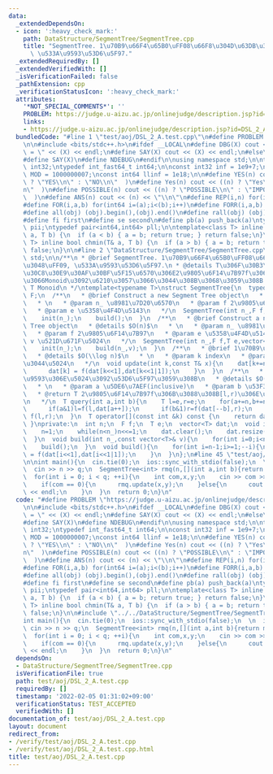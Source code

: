 ```yaml
---
data:
  _extendedDependsOn:
  - icon: ':heavy_check_mark:'
    path: DataStructure/SegmentTree/SegmentTree.cpp
    title: "SegmentTree. 1\u70B9\u66F4\u65B0\uFF08\u66F8\u304D\u63DB\u3048\uFF09,\
      \ \u533A\u9593\u53D6\u5F97."
  _extendedRequiredBy: []
  _extendedVerifiedWith: []
  _isVerificationFailed: false
  _pathExtension: cpp
  _verificationStatusIcon: ':heavy_check_mark:'
  attributes:
    '*NOT_SPECIAL_COMMENTS*': ''
    PROBLEM: https://judge.u-aizu.ac.jp/onlinejudge/description.jsp?id=DSL_2_A
    links:
    - https://judge.u-aizu.ac.jp/onlinejudge/description.jsp?id=DSL_2_A
  bundledCode: "#line 1 \"test/aoj/DSL_2_A.test.cpp\"\n#define PROBLEM \"https://judge.u-aizu.ac.jp/onlinejudge/description.jsp?id=DSL_2_A\"\
    \n\n#include <bits/stdc++.h>\n#ifdef __LOCAL\n#define DBG(X) cout << #X << \"\
    \ = \" << (X) << endl;\n#define SAY(X) cout << (X) << endl;\n#else\n#define DBG(X)\n\
    #define SAY(X)\n#define NDEBUG\n#endif\n\nusing namespace std;\n\ntypedef int_fast32_t\
    \ int32;\ntypedef int_fast64_t int64;\n\nconst int32 inf = 1e9+7;\nconst int32\
    \ MOD = 1000000007;\nconst int64 llinf = 1e18;\n\n#define YES(n) cout << ((n)\
    \ ? \"YES\\n\" : \"NO\\n\"  )\n#define Yes(n) cout << ((n) ? \"Yes\\n\" : \"No\\\
    n\"  )\n#define POSSIBLE(n) cout << ((n) ? \"POSSIBLE\\n\" : \"IMPOSSIBLE\\n\"\
    \  )\n#define ANS(n) cout << (n) << \"\\n\"\n#define REP(i,n) for(int64 i=0;i<(n);++i)\n\
    #define FOR(i,a,b) for(int64 i=(a);i<(b);i++)\n#define FORR(i,a,b) for(int64 i=(a);i>=(b);i--)\n\
    #define all(obj) (obj).begin(),(obj).end()\n#define rall(obj) (obj).rbegin(),(obj).rend()\n\
    #define fi first\n#define se second\n#define pb(a) push_back(a)\ntypedef pair<int32,int32>\
    \ pii;\ntypedef pair<int64,int64> pll;\n\ntemplate<class T> inline bool chmax(T&\
    \ a, T b) {\n  if (a < b) { a = b; return true; } return false;\n}\ntemplate<class\
    \ T> inline bool chmin(T& a, T b) {\n  if (a > b) { a = b; return true; } return\
    \ false;\n}\n\n#line 2 \"DataStructure/SegmentTree/SegmentTree.cpp\"\nusing namespace\
    \ std;\n\n/**\n * @brief SegmentTree. 1\u70B9\u66F4\u65B0\uFF08\u66F8\u304D\u63DB\
    \u3048\uFF09, \u533A\u9593\u53D6\u5F97.\n * @details T\u306F\u30B3\u30F3\u30B9\
    \u30C8\u30E9\u30AF\u30BF\u5F15\u6570\u306E2\u9805\u6F14\u7B97f\u306B\u3088\u3063\
    \u3066Monoid\u3092\u6210\u3057\u3066\u3044\u308B\u3068\u3059\u308B.\n * \n * @tparam\
    \ T Monoid\n */\ntemplate<typename T>\nstruct SegmentTree{\n  typedef function<T(T,T)>\
    \ F;\n  /**\n   * @brief Construct a new Segment Tree object\n   * @details $O(n)$\n\
    \   * \n   * @param n_ \u8981\u7D20\u6570\n   * @param f 2\u9805\u6F14\u7B97\n\
    \   * @param e \u5358\u4F4D\u5143\n   */\n  SegmentTree(int n_,F f,T e):f(f),e(e){\n\
    \    init(n_);\n    build();\n  }\n  /**\n   * @brief Construct a new Segment\
    \ Tree object\n   * @details $O(n)$\n   * \n   * @param n_ \u8981\u7D20\u6570\n\
    \   * @param f 2\u9805\u6F14\u7B97\n   * @param e \u5358\u4F4D\u5143\n   * @param\
    \ v \u521D\u671F\u5024\n   */\n  SegmentTree(int n_,F f,T e,vector<T>& v):f(f),e(e){\n\
    \    init(n_);\n    build(n_,v);\n  }\n  /**\n   * @brief 1\u70B9\u66F4\u65B0\n\
    \   * @details $O(\\log n)$\n   * \n   * @param k index\n   * @param x \u65B0\u3057\
    \u3044\u5024\n   */\n  void update(int k,const T& x){\n    dat[k+=n]=x;\n    while(k>>=1){\n\
    \      dat[k] = f(dat[k<<1],dat[k<<1|1]);\n    }\n  }\n  /**\n   * @brief \u533A\
    \u9593\u306E\u5024\u3092\u53D6\u5F97\u3059\u308B\n   * @details $O(\\log n)$\n\
    \   * \n   * @param a \u5DE6\u7AEF(inclusive)\n   * @param b \u53F3\u7AEF(exclusive)\n\
    \   * @return T 2\u9805\u6F14\u7B97f\u306B\u3088\u308B[l,r)\u306E\u533A\u9593\u548C\
    \n   */\n  T query(int a,int b){\n    T l=e,r=e;\n    for(a+=n,b+=n;a<b;a>>=1,b>>=1){\n\
    \      if(a&1)l=f(l,dat[a++]);\n      if(b&1)r=f(dat[--b],r);\n    }\n    return\
    \ f(l,r);\n  }\n  T operator[](const int &k) const {\n    return dat[n+k];\n \
    \ }\nprivate:\n  int n;\n  F f;\n  T e;\n  vector<T> dat;\n  void init(int n_){\n\
    \    n=1;\n    while(n<n_)n<<=1;\n    dat.clear();\n    dat.resize(n<<1, e);\n\
    \  }\n  void build(int n_,const vector<T>& v){\n    for(int i=0;i<n_;++i)dat[n+i]=v[i];\n\
    \    build();\n  }\n  void build(){\n    for(int i=n-1;i>=1;--i){\n      dat[i]\
    \ = f(dat[i<<1],dat[i<<1|1]);\n    }\n  }\n};\n#line 45 \"test/aoj/DSL_2_A.test.cpp\"\
    \n\nint main(){\n  cin.tie(0);\n  ios::sync_with_stdio(false);\n  \n  int n,q;\n\
    \  cin >> n >> q;\n  SegmentTree<int> rmq(n,[](int a,int b){return min(a,b);},INT_MAX);\n\
    \  for(int i = 0; i < q; ++i){\n    int com,x,y;\n    cin >> com >> x >> y;\n\
    \    if(com == 0){\n      rmq.update(x,y);\n    }else{\n      cout << rmq.query(x,y+1)\
    \ << endl;\n    }\n  }\n  return 0;\n}\n"
  code: "#define PROBLEM \"https://judge.u-aizu.ac.jp/onlinejudge/description.jsp?id=DSL_2_A\"\
    \n\n#include <bits/stdc++.h>\n#ifdef __LOCAL\n#define DBG(X) cout << #X << \"\
    \ = \" << (X) << endl;\n#define SAY(X) cout << (X) << endl;\n#else\n#define DBG(X)\n\
    #define SAY(X)\n#define NDEBUG\n#endif\n\nusing namespace std;\n\ntypedef int_fast32_t\
    \ int32;\ntypedef int_fast64_t int64;\n\nconst int32 inf = 1e9+7;\nconst int32\
    \ MOD = 1000000007;\nconst int64 llinf = 1e18;\n\n#define YES(n) cout << ((n)\
    \ ? \"YES\\n\" : \"NO\\n\"  )\n#define Yes(n) cout << ((n) ? \"Yes\\n\" : \"No\\\
    n\"  )\n#define POSSIBLE(n) cout << ((n) ? \"POSSIBLE\\n\" : \"IMPOSSIBLE\\n\"\
    \  )\n#define ANS(n) cout << (n) << \"\\n\"\n#define REP(i,n) for(int64 i=0;i<(n);++i)\n\
    #define FOR(i,a,b) for(int64 i=(a);i<(b);i++)\n#define FORR(i,a,b) for(int64 i=(a);i>=(b);i--)\n\
    #define all(obj) (obj).begin(),(obj).end()\n#define rall(obj) (obj).rbegin(),(obj).rend()\n\
    #define fi first\n#define se second\n#define pb(a) push_back(a)\ntypedef pair<int32,int32>\
    \ pii;\ntypedef pair<int64,int64> pll;\n\ntemplate<class T> inline bool chmax(T&\
    \ a, T b) {\n  if (a < b) { a = b; return true; } return false;\n}\ntemplate<class\
    \ T> inline bool chmin(T& a, T b) {\n  if (a > b) { a = b; return true; } return\
    \ false;\n}\n\n#include \"../../DataStructure/SegmentTree/SegmentTree.cpp\"\n\n\
    int main(){\n  cin.tie(0);\n  ios::sync_with_stdio(false);\n  \n  int n,q;\n \
    \ cin >> n >> q;\n  SegmentTree<int> rmq(n,[](int a,int b){return min(a,b);},INT_MAX);\n\
    \  for(int i = 0; i < q; ++i){\n    int com,x,y;\n    cin >> com >> x >> y;\n\
    \    if(com == 0){\n      rmq.update(x,y);\n    }else{\n      cout << rmq.query(x,y+1)\
    \ << endl;\n    }\n  }\n  return 0;\n}\n"
  dependsOn:
  - DataStructure/SegmentTree/SegmentTree.cpp
  isVerificationFile: true
  path: test/aoj/DSL_2_A.test.cpp
  requiredBy: []
  timestamp: '2022-02-05 01:31:02+09:00'
  verificationStatus: TEST_ACCEPTED
  verifiedWith: []
documentation_of: test/aoj/DSL_2_A.test.cpp
layout: document
redirect_from:
- /verify/test/aoj/DSL_2_A.test.cpp
- /verify/test/aoj/DSL_2_A.test.cpp.html
title: test/aoj/DSL_2_A.test.cpp
---
```

